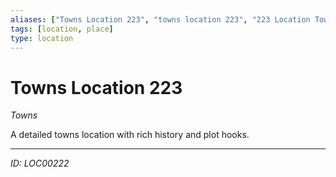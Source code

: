 ```yaml
---
aliases: ["Towns Location 223", "towns location 223", "223 Location Towns"]
tags: [location, place]
type: location
---
```


# Towns Location 223

*Towns*

A detailed towns location with rich history and plot hooks.

---
*ID: LOC00222*
